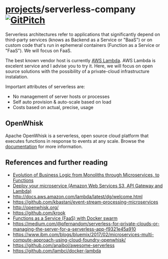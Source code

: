 # [projects](http://idugalic.github.io/projects)/serverless-company [![GitPitch](https://gitpitch.com/assets/badge.svg)](https://gitpitch.com/idugalic/serverless-company/master?grs=github&t=white)

Serverless architectures refer to applications that significantly depend on third-party services (knows as Backend as a Service or "BaaS") or on custom code that's run in ephemeral containers (Function as a Service or "FaaS"). We will focus on FaaS.

The best known vendor host is currently [AWS Lambda](https://aws.amazon.com/lambda/). AWS Lambda is excelent service and I advise you to try it. Here, we will focus on open source solutions with the possibility of a private-cloud infrastructure instalation.

Important attributes of serverless are:

 - No management of server hosts or processes
 - Self auto provision & auto-scale based on load
 - Costs based on actual, precise, usage
 

## OpenWhisk

Apache OpenWhisk is a serverless, open source cloud platform that executes functions in response to events at any scale. Browse the [documentation](https://github.com/openwhisk/openwhisk) for more information.


## References and further reading

- [Evolution of Business Logic from Monoliths through Microservices, to Functions](https://read.acloud.guru/evolution-of-business-logic-from-monoliths-through-microservices-to-functions-ff464b95a44d)
- [Deploy your microservice (Amazon Web Services S3, API Gateway and Lambda)](https://www.youtube.com/watch?list=PLVe-2wcL84b8c09AKImmAISiEI6vPefON&v=6ZzGx79Nz4o)
- http://docs.aws.amazon.com/lambda/latest/dg/welcome.html
- https://github.com/kbastani/event-stream-processing-microservices
- http://openwhisk.org/
- https://github.com/krook
- [Functions as a Service (FaaS) with Docker swarm](http://blog.alexellis.io/functions-as-a-service)
- https://medium.com/@pfernandom/serverless-for-private-clouds-or-managing-the-server-for-a-serverless-app-f9321e45a910
- https://www.ibm.com/blogs/bluemix/2017/02/microservices-multi-compute-approach-using-cloud-foundry-openwhisk/
- https://github.com/anaibol/awesome-serverless
- https://github.com/lambci/docker-lambda

